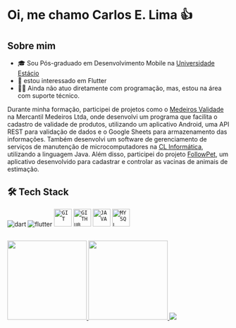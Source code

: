 # Oi, me chamo Carlos E. Lima 👍

## Sobre mim
- 🎓 Sou Pós-graduado em Desenvolvimento Mobile na [Universidade Estácio](https://estacio.br/cursos/pos-graduacao/desenvolvimento-mobile)
- 👀 estou interessado em Flutter
- 👨‍💻 Ainda não atuo diretamente com programação, mas, estou na área com suporte técnico.

Durante minha formação, participei de projetos como o [Medeiros Validade](https://play.google.com/store/apps/details?id=br.dev.carloslima.medeiros_validade) na Mercantil Medeiros Ltda, onde desenvolvi um programa que facilita o cadastro de validade de produtos, utilizando um aplicativo Android, uma API REST para validação de dados e o Google Sheets para armazenamento das informações. Também desenvolvi um software de gerenciamento de serviços de manutenção de microcomputadores na [CL Informática](https://github.com/EduardoLima03/clinformatica), utilizando a linguagem Java. Além disso, participei do projeto [FollowPet](https://eduardolima03.github.io/followpet/), um aplicativo desenvolvido para cadastrar e controlar as vacinas de animais de estimação.

## 🛠 Tech Stack
![dart](https://camo.githubusercontent.com/b39cdecbda320ad50c55bf73a611e5321d6e41970edf2a959ead02886812f50d/68747470733a2f2f696d672e736869656c64732e696f2f62616467652f2d446172742d3035313232413f7374796c653d666c6174266c6f676f3d64617274266c6f676f436f6c6f723d303037414343)
![flutter](https://camo.githubusercontent.com/6c035586aa2e2fa975f9d32e8d7b31bd5c0218e7604778781e444cffe731d2eb/68747470733a2f2f696d672e736869656c64732e696f2f62616467652f466c75747465722d3035313232413f7374796c653d666c6174266c6f676f3d666c7574746572266c6f676f436f6c6f723d303041444438)
<code><img width="40px" src="https://cdn.jsdelivr.net/gh/devicons/devicon/icons/git/git-original.svg" title = "GIT"/></code>
<code><img width="40px" src="https://cdn.jsdelivr.net/gh/devicons/devicon/icons/github/github-original.svg" title = "GITHUB"/></code>
<code><img width="40px" src="https://cdn.jsdelivr.net/gh/devicons/devicon/icons/java/java-original.svg" title = "JAVA"/></code>
<code><img width="40px" src="https://cdn.jsdelivr.net/gh/devicons/devicon/icons/mysql/mysql-original.svg" title = "MYSQL"/></code>

## 
<div>
  <a href="https://github.com/EduardoLima03">
  <img height="180em" src="https://github-readme-stats.vercel.app/api?username=EduardoLima03&show_icons=true&theme=dark&include_all_commits=true&count_private=true"/>
  <img height="180em" src="https://github-readme-stats.vercel.app/api/top-langs/?username=EduardoLima03&layout=compact&langs_count=16&theme=dark"/>
  <img src="https://github-profile-summary-cards.vercel.app/api/cards/profile-details?username=eduardoLima03"/>
</div>

<!---
EduardoLima03/EduardoLima03 is a ✨ special ✨ repository because its `README.md` (this file) appears on your GitHub profile.
You can click the Preview link to take a look at your changes.
--->
